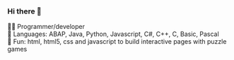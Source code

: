 ### Hi there 👋

<!--
**knarf313/knarf313** is a ✨ _special_ ✨ repository because its `README.md` (this file) appears on your GitHub profile.

Here are some ideas to get you started:

- 🔭 I’m currently working on FHIR repositories
- 🌱 I’m currently learning ...
- 👯 I’m looking to collaborate on ...
- 🤔 I’m looking for help with ...
- 💬 Ask me about ...
- 📫 How to reach me: ...
- 😄 Pronouns: ...
- ⚡ Fun fact: ...
-->
 🧙‍♂️ Programmer/developer <br>
 🤖 Languages: ABAP, Java, Python, Javascript, C#, C++, C, Basic, Pascal <br>
 🐲 Fun: html, html5, css and javascript to build interactive pages with puzzle games
